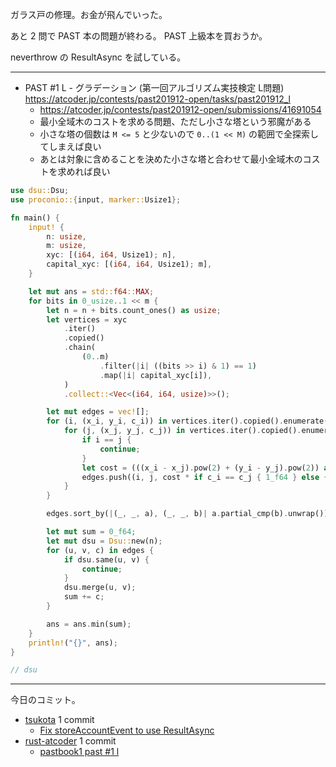 ガラス戸の修理。お金が飛んでいった。

あと 2 問で PAST 本の問題が終わる。 PAST 上級本を買おうか。

neverthrow の ResultAsync を試している。

---

- PAST #1 L - グラデーション (第一回アルゴリズム実技検定 L問題)
  <https://atcoder.jp/contests/past201912-open/tasks/past201912_l>
  - <https://atcoder.jp/contests/past201912-open/submissions/41691054>
  - 最小全域木のコストを求める問題、ただし小さな塔という邪魔がある
  - 小さな塔の個数は `M <= 5` と少ないので `0..(1 << M)` の範囲で全探索してしまえば良い
  - あとは対象に含めることを決めた小さな塔と合わせて最小全域木のコストを求めれば良い

```rust
use dsu::Dsu;
use proconio::{input, marker::Usize1};

fn main() {
    input! {
        n: usize,
        m: usize,
        xyc: [(i64, i64, Usize1); n],
        capital_xyc: [(i64, i64, Usize1); m],
    }

    let mut ans = std::f64::MAX;
    for bits in 0_usize..1 << m {
        let n = n + bits.count_ones() as usize;
        let vertices = xyc
            .iter()
            .copied()
            .chain(
                (0..m)
                    .filter(|i| ((bits >> i) & 1) == 1)
                    .map(|i| capital_xyc[i]),
            )
            .collect::<Vec<(i64, i64, usize)>>();

        let mut edges = vec![];
        for (i, (x_i, y_i, c_i)) in vertices.iter().copied().enumerate() {
            for (j, (x_j, y_j, c_j)) in vertices.iter().copied().enumerate() {
                if i == j {
                    continue;
                }
                let cost = (((x_i - x_j).pow(2) + (y_i - y_j).pow(2)) as f64).sqrt();
                edges.push((i, j, cost * if c_i == c_j { 1_f64 } else { 10_f64 }));
            }
        }

        edges.sort_by(|(_, _, a), (_, _, b)| a.partial_cmp(b).unwrap());

        let mut sum = 0_f64;
        let mut dsu = Dsu::new(n);
        for (u, v, c) in edges {
            if dsu.same(u, v) {
                continue;
            }
            dsu.merge(u, v);
            sum += c;
        }

        ans = ans.min(sum);
    }
    println!("{}", ans);
}

// dsu
```

---

今日のコミット。

- [tsukota](https://github.com/bouzuya/tsukota) 1 commit
  - [Fix storeAccountEvent to use ResultAsync](https://github.com/bouzuya/tsukota/commit/33b84e751d2afa75c4a2e6cb753966350d990cc8)
- [rust-atcoder](https://github.com/bouzuya/rust-atcoder) 1 commit
  - [pastbook1 past #1 l](https://github.com/bouzuya/rust-atcoder/commit/f2d23caddadc19a1a6214599b70a39c01f5b9fcd)
